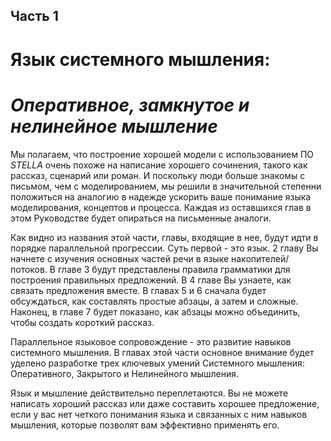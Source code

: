 ## **Часть 1**

# **Язык системного мышления:**
# *Оперативное, замкнутое и нелинейное мышление*

Мы полагаем, что построение хорошей модели с использованием ПО *STELLA* очень похоже на написание хорошего сочинения, такого как рассказ, сценарий или роман. И поскольку люди больше знакомы с письмом, чем с моделированием, мы решили в значительной степенни положиться на аналогию в надежде ускорить ваше понимание языка моделирования, концептов и процесса. Каждая из оставшихся глав в этом Руководстве будет опираться на письменные аналоги.

Как видно из названия этой части, главы, входящие в нее, будут идти в порядке параллельной прогрессии. Суть первой - это язык. 2 главу Вы начнете с изучения основных частей речи в языке накопителей/потоков. В главе 3 будут представлены правила грамматики для построения правильных предложений. В 4 главе Вы узнаете, как связать предложения вместе. В главах 5 и 6 сначала будет обсуждаться, как составлять  простые абзацы, а затем и сложные. Наконец, в главе 7 будет показано, как абзацы можно объединить, чтобы создать короткий рассказ.

Параллельное языковое сопровождение - это развитие навыков системного мышления. В главах этой части основное внимание будет уделено разработке трех ключевых умений Системного мышления: Оперативного, Закрытого и Нелинейного мышления.

Язык и мышление действительно переплетаются. Вы не можете написать хороший рассказ или даже составить хорошее предложение, если у вас нет четкого понимания языка и связанных с ним навыков мышления, которые позволят вам эффективно применять его.

